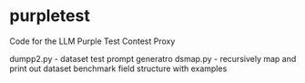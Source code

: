# purpletest
Code for the LLM Purple Test Contest Proxy

dumpp2.py - dataset test prompt generatro
dsmap.py - recursively map and print out dataset benchmark field structure with examples
